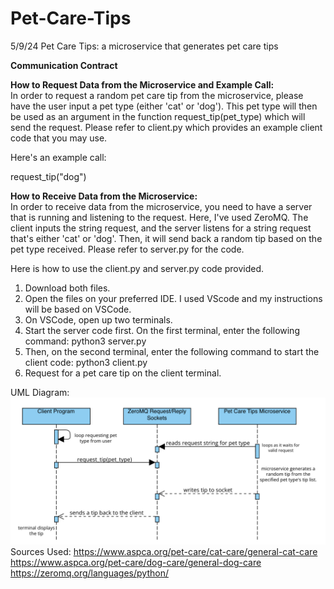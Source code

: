 # Pet-Care-Tips
5/9/24
Pet Care Tips: a microservice that generates pet care tips

**Communication Contract**

**How to Request Data from the Microservice and Example Call:** <br>
In order to request a random pet care tip from the microservice, please have the user input a pet type (either 'cat' or 'dog'). This pet type will then be used as an argument in the function request_tip(pet_type) which will send the request. Please refer to client.py which provides an example client code that you may use.

Here's an example call:

request_tip("dog")


**How to Receive Data from the Microservice:** <br>
In order to receive data from the microservice, you need
to have a server that is running and listening to the request. Here, I've used ZeroMQ. The client inputs the string request, and the server listens for a string request that's either 'cat' or 'dog'. Then, it will send back a random tip based on the pet type received. Please refer to server.py for the code.

Here is how to use the client.py and server.py code provided.

1. Download both files.
2. Open the files on your preferred IDE. I used VScode and my instructions will be based on VSCode.
3. On VSCode, open up two terminals.
4. Start the server code first. On the first terminal, enter the following command: 
python3 server.py
5. Then, on the second terminal, enter the following command to start the client code:
python3 client.py
6. Request for a pet care tip on the client terminal. 

UML Diagram:
![Image description](umld.png)
Sources Used: 
https://www.aspca.org/pet-care/cat-care/general-cat-care
https://www.aspca.org/pet-care/dog-care/general-dog-care
https://zeromq.org/languages/python/

